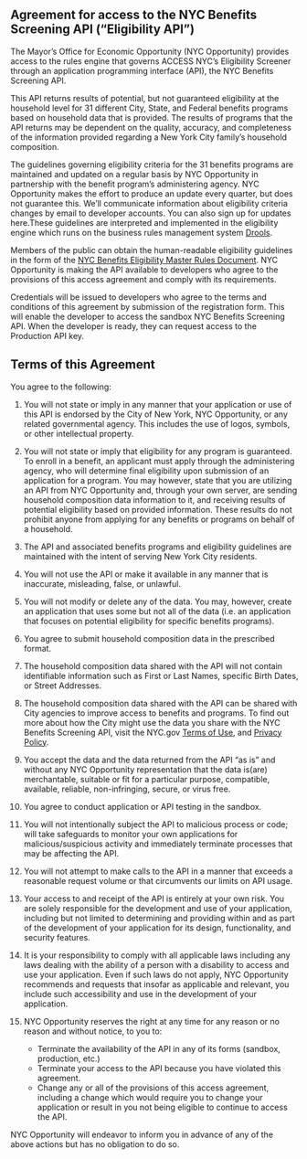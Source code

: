 ## Agreement for access to the NYC Benefits Screening API (“Eligibility API”)

The Mayor’s Office for Economic Opportunity (NYC Opportunity) provides access to the rules engine that governs ACCESS NYC’s Eligibility Screener through an application programming interface (API), the NYC Benefits Screening API.

This API returns results of potential, but not guaranteed eligibility at the household level for 31 different City, State, and Federal benefits programs based on household data that is provided. The results of programs that the API returns may be dependent on the quality, accuracy, and completeness of the information provided regarding a New York City family’s household composition.

The guidelines governing eligibility criteria for the 31 benefits programs are maintained and updated on a regular basis by NYC Opportunity in partnership with the benefit program’s administering agency. NYC Opportunity makes the effort to produce an update every quarter, but does not guarantee this. We’ll communicate information about eligibility criteria changes by email to developer accounts. You can also sign up for updates here.These guidelines are interpreted and implemented in the eligibility engine which runs on the business rules management system [Drools](http://drools.org/).

Members of the public can obtain the human-readable eligibility guidelines in the form of the [NYC Benefits Eligibility Master Rules Document](eligibility-guidelines). NYC Opportunity is making the API available to developers who agree to the provisions of this access agreement and comply with its requirements.

Credentials will be issued to developers who agree to the terms and conditions of this agreement by submission of the registration form.  This will enable the developer to access the sandbox NYC Benefits Screening API. When the developer is ready, they can request access to the Production API key.

## Terms of this Agreement

You agree to the following:

1. You will not state or imply in any manner that your application or use of this API is endorsed by the City of New York, NYC Opportunity, or any related governmental agency. This includes the use of logos, symbols, or other intellectual property.

2. You will not state or imply that eligibility for any program is guaranteed. To enroll in a benefit, an applicant must apply through the administering agency, who will determine final eligibility upon submission of an application for a program. You may however, state that you are utilizing an API from NYC Opportunity and, through your own server, are sending household composition data information to it, and receiving results of potential eligibility based on provided information. These results do not prohibit anyone from applying for any benefits or programs on behalf of a household.
3. The API and associated benefits programs and  eligibility guidelines are maintained with the intent of serving New York City residents.
4. You will not use the API or make it available in any manner that is inaccurate, misleading, false, or unlawful.
5. You will not modify or delete any of the data. You may, however, create an application that uses some but not all of the data (i.e. an application that focuses on potential eligibility for specific benefits programs).
6. You agree to submit household composition data in the prescribed format.
7. The household composition data shared with the API will not contain identifiable information such as First or Last Names, specific Birth Dates, or Street Addresses.
8. The household composition data shared with the API can be shared with City agencies to improve access to benefits and programs. To find out more about how the City might use the data you share with the NYC Benefits Screening API, visit the NYC.gov [Terms of Use](https://www1.nyc.gov/home/terms-of-use.page), and [Privacy Policy](https://www1.nyc.gov/home/privacy-policy.page).
9. You accept the data and the data returned from the API “as is” and without any NYC Opportunity representation that the data is(are) merchantable, suitable or fit for a particular purpose, compatible, available, reliable, non-infringing, secure, or virus free.
10. You agree to conduct application or API testing in the sandbox.
11. You will not intentionally subject the API to malicious process or code; will take safeguards to monitor your own applications for malicious/suspicious activity and immediately terminate processes that may be affecting the API.
12. You will not attempt to make calls to the API in a manner that exceeds a reasonable request volume or that circumvents our limits on API usage.
13. Your access to and receipt of the API is entirely at your own risk. You are solely responsible for the development and use of your application, including but not limited to determining and providing within and as part of the development of your application for its design, functionality, and security features.
14. It is your responsibility to comply with all applicable laws including any laws dealing with the ability of a person with a disability to access and use your application. Even if such laws do not apply, NYC Opportunity recommends and requests that insofar as applicable and relevant, you include such accessibility and use in the development of your application.
15. NYC Opportunity reserves the right at any time for any reason or no reason and without notice, to you to:
	* Terminate the availability of the API in any of its forms (sandbox, production, etc.)
	* Terminate your access to the API because you have violated this agreement.
	* Change any or all of the provisions of this access agreement, including a change which would require you to change your application or result in you not being eligible to continue to access the API.

NYC Opportunity will endeavor to inform you in advance of any of the above actions but has no obligation to do so.
